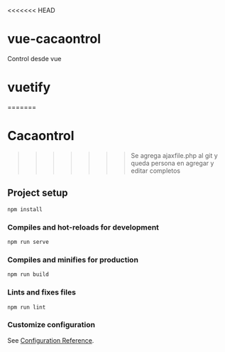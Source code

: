 <<<<<<< HEAD
# vue-cacaontrol
Control desde vue

# vuetify
=======
# Cacaontrol
>>>>>>> Se agrega ajaxfile.php al git y queda persona en agregar y editar completos

## Project setup
```
npm install
```

### Compiles and hot-reloads for development
```
npm run serve
```

### Compiles and minifies for production
```
npm run build
```

### Lints and fixes files
```
npm run lint
```

### Customize configuration
See [Configuration Reference](https://cli.vuejs.org/config/).
